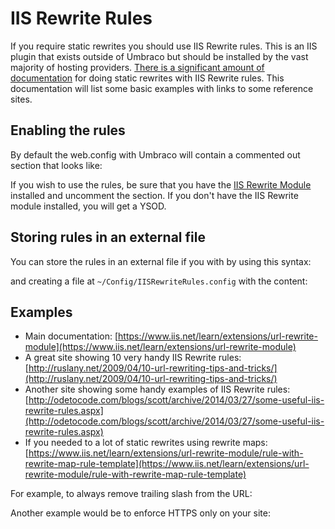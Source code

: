 # IIS Rewrite Rules

If you require static rewrites you should use IIS Rewrite rules. This is an IIS plugin that exists outside of Umbraco 
but should be installed by the vast majority of hosting providers. [There is a significant amount of documentation](https://www.iis.net/learn/extensions/url-rewrite-module) 
for doing static rewrites with IIS Rewrite rules. This documentation will list some basic examples with links to some reference sites.

## Enabling the rules

By default the web.config with Umbraco will contain a commented out section that looks like:

  <!--
  If you wish to use IIS rewrite rules, see the documentation here: 
  https://our.umbraco.org/documentation/Reference/Routing/IISRewriteRules
  -->
  <!--
  <rewrite>
    <rules></rules>
  </rewrite>
  -->


If you wish to use the rules, be sure that you have the [IIS Rewrite Module](https://www.iis.net/learn/extensions/url-rewrite-module/using-the-url-rewrite-module) 
installed and uncomment the <rewrite> section. If you don't have the IIS Rewrite module installed, you will get a YSOD.

## Storing rules in an external file

You can store the rules in an external file if you with by using this syntax:

  <rewrite>
    <rules configSource="config\IISRewriteRules.config" />
  </rewrite>


and creating a file at `~/Config/IISRewriteRules.config` with the content:

  <rules></rules>


## Examples

* Main documentation: [https://www.iis.net/learn/extensions/url-rewrite-module](https://www.iis.net/learn/extensions/url-rewrite-module)
* A great site showing 10 very handy IIS Rewrite rules: [http://ruslany.net/2009/04/10-url-rewriting-tips-and-tricks/](http://ruslany.net/2009/04/10-url-rewriting-tips-and-tricks/)
* Another site showing some handy examples of IIS Rewrite rules: [http://odetocode.com/blogs/scott/archive/2014/03/27/some-useful-iis-rewrite-rules.aspx](http://odetocode.com/blogs/scott/archive/2014/03/27/some-useful-iis-rewrite-rules.aspx)
* If you needed to a lot of static rewrites using rewrite maps: [https://www.iis.net/learn/extensions/url-rewrite-module/rule-with-rewrite-map-rule-template](https://www.iis.net/learn/extensions/url-rewrite-module/rule-with-rewrite-map-rule-template)

For example, to always remove trailing slash from the URL:

  <rule name="Remove trailing slash" stopProcessing="true">  
    <match url="(.*)/$" />  
      <conditions>  
        <add input="{REQUEST_FILENAME}" matchType="IsFile" negate="true" />  
        <add input="{REQUEST_FILENAME}" matchType="IsDirectory" negate="true" />  
      </conditions>  
    <action type="Redirect" redirectType="Permanent" url="{R:1}" />  
  </rule>  

Another example would be to enforce HTTPS only on your site:

  <rule name="HTTP to HTTPS redirect" stopProcessing="true">
    <match url="(.*)" />
    <conditions>
      <add input="{HTTPS}" pattern="off" ignoreCase="true" />
      <add input="{HTTP_HOST}" pattern="localhost" negate="true" />
    </conditions>
    <action type="Redirect" url="https://{HTTP_HOST}/{R:1}" redirectType="Permanent" />
  </rule> 
